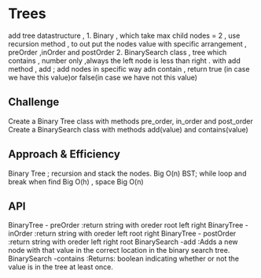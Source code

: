 # Trees
<!-- Short summary or background information -->
add tree datastructure , 1. Binary , which take max child nodes = 2 , use recursion method , to out put the nodes value with specific arrangement , preOrder ,inOrder and postOrder
    2. BinarySearch class , tree which contains , number only ,always the left node is less than right .
     with add method , add ; add nodes in specific way adn contain , return true (in case we have this value)or false(in case we have not  this value)  
## Challenge
<!-- Description of the challenge -->
Create a Binary Tree class with methods pre_order, in_order and post_order Create a BinarySearch class with methods add(value) and contains(value)


## Approach & Efficiency
<!-- What approach did you take? Why? What is the Big O space/time for this approach? -->
Binary Tree ; recursion and stack the nodes. Big O(n)
BST; while loop and break when find Big O(h) , space Big O(n)

## API
<!-- Description of each method publicly available in each of your trees -->
BinaryTree - preOrder :return string with oreder root left right 
BinaryTree - inOrder :return string with oreder  left root right 
BinaryTree - postOrder :return string with oreder  left  right root
BinarySearch -add :Adds a new node with that value in the correct location in the binary search tree.
BinarySearch -contains :Returns: boolean indicating whether or not the value is in the tree at least once.